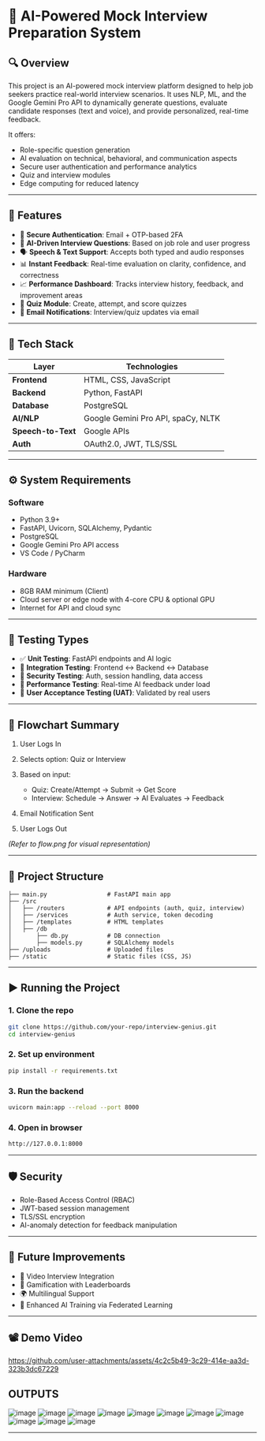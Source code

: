 # 💼 AI-Powered Mock Interview Preparation System

## 🔍 Overview

This project is an AI-powered mock interview platform designed to help job seekers practice real-world interview scenarios. It uses NLP, ML, and the Google Gemini Pro API to dynamically generate questions, evaluate candidate responses (text and voice), and provide personalized, real-time feedback.

It offers:

* Role-specific question generation
* AI evaluation on technical, behavioral, and communication aspects
* Secure user authentication and performance analytics
* Quiz and interview modules
* Edge computing for reduced latency

---

## 📌 Features

* 🔐 **Secure Authentication**: Email + OTP-based 2FA
* 🧠 **AI-Driven Interview Questions**: Based on job role and user progress
* 🗣 **Speech & Text Support**: Accepts both typed and audio responses
* 📊 **Instant Feedback**: Real-time evaluation on clarity, confidence, and correctness
* 📈 **Performance Dashboard**: Tracks interview history, feedback, and improvement areas
* 📝 **Quiz Module**: Create, attempt, and score quizzes
* 📧 **Email Notifications**: Interview/quiz updates via email

---

## 🧱 Tech Stack

| Layer              | Technologies                       |
| ------------------ | ---------------------------------- |
| **Frontend**       | HTML, CSS, JavaScript              |
| **Backend**        | Python, FastAPI                    |
| **Database**       | PostgreSQL                         |
| **AI/NLP**         | Google Gemini Pro API, spaCy, NLTK |
| **Speech-to-Text** | Google APIs                        |
| **Auth**           | OAuth2.0, JWT, TLS/SSL             |

---

## ⚙️ System Requirements

### Software

* Python 3.9+
* FastAPI, Uvicorn, SQLAlchemy, Pydantic
* PostgreSQL
* Google Gemini Pro API access
* VS Code / PyCharm

### Hardware

* 8GB RAM minimum (Client)
* Cloud server or edge node with 4-core CPU & optional GPU
* Internet for API and cloud sync

---

## 🧪 Testing Types

* ✅ **Unit Testing**: FastAPI endpoints and AI logic
* 🔗 **Integration Testing**: Frontend ↔ Backend ↔ Database
* 🔐 **Security Testing**: Auth, session handling, data access
* 🚀 **Performance Testing**: Real-time AI feedback under load
* 👥 **User Acceptance Testing (UAT)**: Validated by real users

---

## 🔄 Flowchart Summary

1. User Logs In
2. Selects option: Quiz or Interview
3. Based on input:

   * Quiz: Create/Attempt → Submit → Get Score
   * Interview: Schedule → Answer → AI Evaluates → Feedback
4. Email Notification Sent
5. User Logs Out

*(Refer to flow\.png for visual representation)*

---

## 📂 Project Structure

```
├── main.py                 # FastAPI main app
├── /src
│   ├── /routers            # API endpoints (auth, quiz, interview)
│   ├── /services           # Auth service, token decoding
│   ├── /templates          # HTML templates
│   ├── /db
│       ├── db.py           # DB connection
│       ├── models.py       # SQLAlchemy models
├── /uploads                # Uploaded files
├── /static                 # Static files (CSS, JS)
```

---

## ▶️ Running the Project

### 1. Clone the repo

```bash
git clone https://github.com/your-repo/interview-genius.git
cd interview-genius
```

### 2. Set up environment

```bash
pip install -r requirements.txt
```

### 3. Run the backend

```bash
uvicorn main:app --reload --port 8000
```

### 4. Open in browser

```bash
http://127.0.0.1:8000
```

---

## 🛡 Security

* Role-Based Access Control (RBAC)
* JWT-based session management
* TLS/SSL encryption
* AI-anomaly detection for feedback manipulation

---

## 🚀 Future Improvements

* 🎥 Video Interview Integration
* 🧩 Gamification with Leaderboards
* 🌍 Multilingual Support
* 🤖 Enhanced AI Training via Federated Learning

---
## 📽️ Demo Video

https://github.com/user-attachments/assets/4c2c5b49-3c29-414e-aa3d-323b3dc67229


## OUTPUTS

![image](https://github.com/user-attachments/assets/dc726eed-c0a5-4f50-a3a3-1ed90fc3bd85)
![image](https://github.com/user-attachments/assets/224d4719-a9f5-49d1-a92a-676dd66eedb9)
![image](https://github.com/user-attachments/assets/a1e3dff5-ee72-4e20-86ce-27fc50c8cabb)
![image](https://github.com/user-attachments/assets/5a291860-715c-4d75-878a-e45813c200c7)
![image](https://github.com/user-attachments/assets/a827f541-401d-434c-8dac-2b880b9fc45c)
![image](https://github.com/user-attachments/assets/781ac5b1-443d-48d1-a4ab-faf9250199a5)
![image](https://github.com/user-attachments/assets/1329b4b5-0903-4380-b10f-7db9def4ebf8)
![image](https://github.com/user-attachments/assets/670c43f3-046c-4229-bcb6-eb4824d01814)
![image](https://github.com/user-attachments/assets/cadec0cb-4134-4dce-b6ba-1ddcabe8af8c)
![image](https://github.com/user-attachments/assets/c198686c-31cb-4599-b20e-b0a9201ae3da)
![image](https://github.com/user-attachments/assets/055b0682-a046-40e2-bc3a-072cef54adfd)



---

